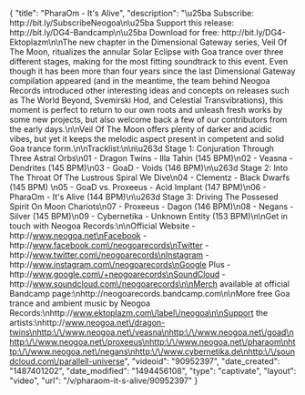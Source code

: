 {
    "title": "PharaOm - It's Alive",
    "description": "\u25ba Subscribe: http:\/\/bit.ly\/SubscribeNeogoa\n\u25ba Support this release: http:\/\/bit.ly\/DG4-Bandcamp\n\u25ba Download for free: http:\/\/bit.ly\/DG4-Ektoplazm\n\nThe new chapter in the Dimensional Gateway series, Veil Of The Moon, ritualizes the annular Solar Eclipse with Goa trance over three different stages, making for the most fitting soundtrack to this event. Even though it has been more than four years since the last Dimensional Gateway compilation appeared (and in the meantime, the team behind Neogoa Records introduced other interesting ideas and concepts on releases such as The World Beyond, Svemirski Hod, and Celestial Transvibrations), this moment is perfect to return to our own roots and unleash fresh works by some new projects, but also welcome back a few of our contributors from the early days.\n\nVeil Of The Moon offers plenty of darker and acidic vibes, but yet it keeps the melodic aspect present in competent and solid Goa trance form.\n\nTracklist:\n\n\u263d Stage 1: Conjuration Through Three Astral Orbs\n01 - Dragon Twins - Illa Tahin (145 BPM)\n02 - Veasna - Dendrites (145 BPM)\n03 - GoaD - Voids (146 BPM)\n\u263d Stage 2: Into The Throat Of The Lustrous Spiral We Dive\n04 - Clementz - Black Dwarfs (145 BPM) \n05 - GoaD vs. Proxeeus - Acid Implant (147 BPM)\n06 - PharaOm - It's Alive (144 BPM)\n\u263d Stage 3: Driving The Possesed Spirit On Moon Chariots\n07 - Proxeeus - Dagon (146 BPM)\n08 - Negans - Silver (145 BPM)\n09 - Cybernetika - Unknown Entity (153 BPM)\n\nGet in touch with Neogoa Records:\n\nOfficial Website - http:\/\/www.neogoa.net\nFacebook - http:\/\/www.facebook.com\/neogoarecords\nTwitter - http:\/\/www.twitter.com\/neogoarecords\nInstagram - http:\/\/www.instagram.com\/neogoarecords\nGoogle Plus - http:\/\/www.google.com\/+neogoarecords\nSoundCloud - http:\/\/www.soundcloud.com\/neogoarecords\n\nMerch available at official Bandcamp page:\nhttp:\/\/neogoarecords.bandcamp.com\n\nMore free Goa trance and ambient music by Neogoa Records:\nhttp:\/\/www.ektoplazm.com\/label\/neogoa\n\nSupport the artists:\nhttp:\/\/www.neogoa.net\/dragon-twins\nhttp:\/\/www.neogoa.net\/veasna\nhttp:\/\/www.neogoa.net\/goad\nhttp:\/\/www.neogoa.net\/proxeeus\nhttp:\/\/www.neogoa.net\/pharaom\nhttp:\/\/www.neogoa.net\/negans\nhttp:\/\/www.cybernetika.de\nhttp:\/\/soundcloud.com\/parallell-universe",
    "videoid": "90952397",
    "date_created": "1487401202",
    "date_modified": "1494456108",
    "type": "captivate",
    "layout": "video",
    "url": "\/v\/pharaom-it-s-alive\/90952397"
}
